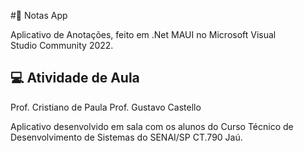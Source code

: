 #📲 Notas App

Aplicativo de Anotações, feito em .Net MAUI no Microsoft Visual Studio Community 2022.

## 💻 Atividade de Aula

Prof. Cristiano de Paula
Prof. Gustavo Castello

Aplicativo desenvolvido em sala com os alunos do Curso Técnico de Desenvolvimento de Sistemas do SENAI/SP CT.790 Jaú.
